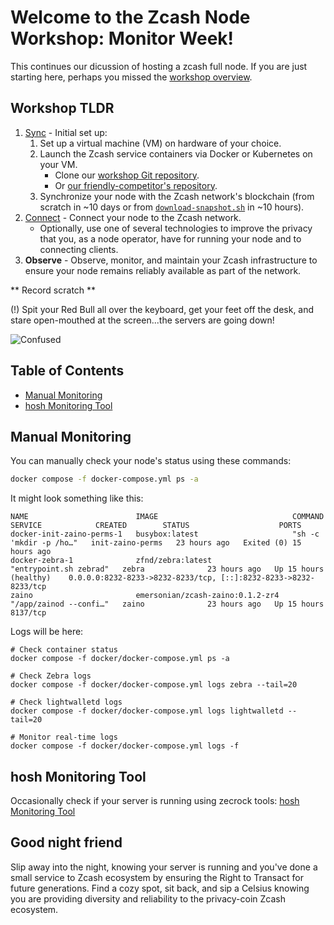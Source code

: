 # Welcome to the Zcash Node Workshop: Monitor Week!

This continues our dicussion of hosting a zcash full node. If you are just starting here, perhaps you missed the [workshop overview](./README.md). 

## Workshop TLDR
1. [Sync](./class-1-sync.md) - Initial set up:
    1. Set up a virtual machine (VM) on hardware of your choice.
    1. Launch the Zcash service containers via Docker or Kubernetes on your VM.
        - Clone our [workshop Git repository](https://github.com/zecrocks/zcash-stack).
        - Or [our friendly-competitor's repository](https://github.com/stakeholdrs/zcash-infra).
    1. Synchronize your node with the Zcash network's blockchain (from scratch in ~10 days or from [`download-snapshot.sh`](../docker/download-snapshot.sh) in ~10 hours).
1. [Connect](./class-2-connect.md) - Connect your node to the Zcash network.
    - Optionally, use one of several technologies to improve the privacy that you, as a node operator, have for running your node and to connecting clients.
1. **Observe** - Observe, monitor, and maintain your Zcash infrastructure to ensure your node remains reliably available as part of the network.

** Record scratch **

(!) Spit your Red Bull all over the keyboard, get your feet off the desk, and stare open-mouthed at the screen...the servers are going down!

![Confused](images/shrek_confused.jpg)

## Table of Contents
- [Manual Monitoring](#manual-monitoring)
- [hosh Monitoring Tool](#hosh-monitoring-tool)

## Manual Monitoring
You can manually check your node's status using these commands:
```bash
docker compose -f docker-compose.yml ps -a
```
It might look something like this: 
```
NAME                        IMAGE                              COMMAND                  SERVICE            CREATED        STATUS                    PORTS
docker-init-zaino-perms-1   busybox:latest                     "sh -c 'mkdir -p /ho…"   init-zaino-perms   23 hours ago   Exited (0) 15 hours ago   
docker-zebra-1              zfnd/zebra:latest                  "entrypoint.sh zebrad"   zebra              23 hours ago   Up 15 hours (healthy)    0.0.0.0:8232-8233->8232-8233/tcp, [::]:8232-8233->8232-8233/tcp
zaino                       emersonian/zcash-zaino:0.1.2-zr4   "/app/zainod --confi…"   zaino              23 hours ago   Up 15 hours               8137/tcp
```
Logs will be here:
```
# Check container status
docker compose -f docker/docker-compose.yml ps -a

# Check Zebra logs
docker compose -f docker/docker-compose.yml logs zebra --tail=20

# Check lightwalletd logs  
docker compose -f docker/docker-compose.yml logs lightwalletd --tail=20

# Monitor real-time logs
docker compose -f docker/docker-compose.yml logs -f
```

## hosh Monitoring Tool

Occasionally check if your server is running using zecrock tools: [hosh Monitoring Tool](https://hosh.zec.rocks/zec)

## Good night friend
Slip away into the night, knowing your server is running and you've done a small service to Zcash ecosystem by ensuring the Right to Transact for future generations. Find a cozy spot, sit back, and sip a Celsius knowing you are providing diversity and reliability to the privacy-coin Zcash ecosystem.